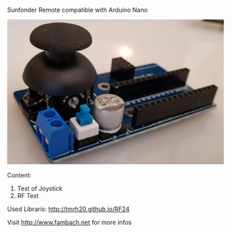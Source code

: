 Sunfonder Remote compatible with Arduino Nano

![Image of shield](./img/banner.jpg)

Content:
1. Test of Joystick
2. RF Test


Used Libraris:
http://tmrh20.github.io/RF24

Visit http://www.fambach.net for more infos